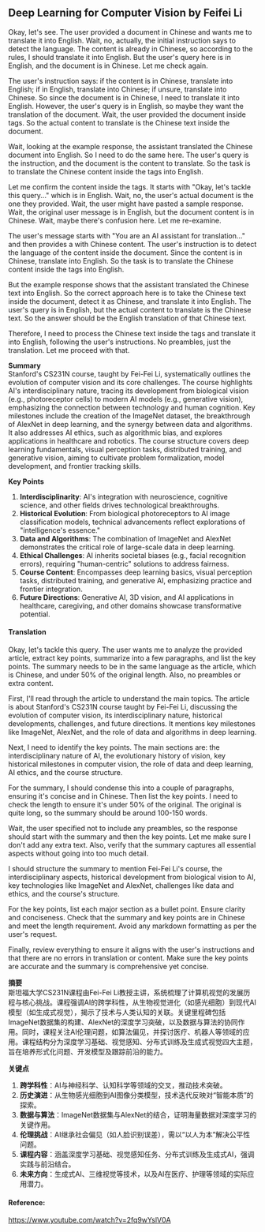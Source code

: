 ## Deep Learning for Computer Vision by Feifei Li

<think>
Okay, let's see. The user provided a document in Chinese and wants me to translate it into English. Wait, no, actually, the initial instruction says to detect the language. The content is already in Chinese, so according to the rules, I should translate it into English. But the user's query here is in English, and the document is in Chinese. Let me check again.

The user's instruction says: if the content is in Chinese, translate into English; if in English, translate into Chinese; if unsure, translate into Chinese. So since the document is in Chinese, I need to translate it into English. However, the user's query is in English, so maybe they want the translation of the document. Wait, the user provided the document inside <document> tags. So the actual content to translate is the Chinese text inside the document. 

Wait, looking at the example response, the assistant translated the Chinese document into English. So I need to do the same here. The user's query is the instruction, and the document is the content to translate. So the task is to translate the Chinese content inside the <document> tags into English. 

Let me confirm the content inside the <document> tags. It starts with "Okay, let's tackle this query..." which is in English. Wait, no, the user's actual document is the one they provided. Wait, the user might have pasted a sample response. Wait, the original user message is in English, but the document content is in Chinese. Wait, maybe there's confusion here. Let me re-examine.

The user's message starts with "You are an AI assistant for translation..." and then provides a <document> with Chinese content. The user's instruction is to detect the language of the content inside the document. Since the content is in Chinese, translate into English. So the task is to translate the Chinese content inside the <document> tags into English. 

But the example response shows that the assistant translated the Chinese text into English. So the correct approach here is to take the Chinese text inside the document, detect it as Chinese, and translate it into English. The user's query is in English, but the actual content to translate is the Chinese text. So the answer should be the English translation of that Chinese text. 

Therefore, I need to process the Chinese text inside the <document> tags and translate it into English, following the user's instructions. No preambles, just the translation. Let me proceed with that.
</think>

**Summary**  
Stanford's CS231N course, taught by Fei-Fei Li, systematically outlines the evolution of computer vision and its core challenges. The course highlights AI's interdisciplinary nature, tracing its development from biological vision (e.g., photoreceptor cells) to modern AI models (e.g., generative vision), emphasizing the connection between technology and human cognition. Key milestones include the creation of the ImageNet dataset, the breakthrough of AlexNet in deep learning, and the synergy between data and algorithms. It also addresses AI ethics, such as algorithmic bias, and explores applications in healthcare and robotics. The course structure covers deep learning fundamentals, visual perception tasks, distributed training, and generative vision, aiming to cultivate problem formalization, model development, and frontier tracking skills.

**Key Points**  
1. **Interdisciplinarity**: AI's integration with neuroscience, cognitive science, and other fields drives technological breakthroughs.  
2. **Historical Evolution**: From biological photoreceptors to AI image classification models, technical advancements reflect explorations of "intelligence's essence."  
3. **Data and Algorithms**: The combination of ImageNet and AlexNet demonstrates the critical role of large-scale data in deep learning.  
4. **Ethical Challenges**: AI inherits societal biases (e.g., facial recognition errors), requiring "human-centric" solutions to address fairness.  
5. **Course Content**: Encompasses deep learning basics, visual perception tasks, distributed training, and generative AI, emphasizing practice and frontier integration.  
6. **Future Directions**: Generative AI, 3D vision, and AI applications in healthcare, caregiving, and other domains showcase transformative potential.

#### Translation 

<think>
Okay, let's tackle this query. The user wants me to analyze the provided article, extract key points, summarize into a few paragraphs, and list the key points. The summary needs to be in the same language as the article, which is Chinese, and under 50% of the original length. Also, no preambles or extra content.

First, I'll read through the article to understand the main topics. The article is about Stanford's CS231N course taught by Fei-Fei Li, discussing the evolution of computer vision, its interdisciplinary nature, historical developments, challenges, and future directions. It mentions key milestones like ImageNet, AlexNet, and the role of data and algorithms in deep learning.

Next, I need to identify the key points. The main sections are: the interdisciplinary nature of AI, the evolutionary history of vision, key historical milestones in computer vision, the role of data and deep learning, AI ethics, and the course structure. 

For the summary, I should condense this into a couple of paragraphs, ensuring it's concise and in Chinese. Then list the key points. I need to check the length to ensure it's under 50% of the original. The original is quite long, so the summary should be around 100-150 words. 

Wait, the user specified not to include any preambles, so the response should start with the summary and then the key points. Let me make sure I don't add any extra text. Also, verify that the summary captures all essential aspects without going into too much detail. 

I should structure the summary to mention Fei-Fei Li's course, the interdisciplinary aspects, historical development from biological vision to AI, key technologies like ImageNet and AlexNet, challenges like data and ethics, and the course's structure. 

For the key points, list each major section as a bullet point. Ensure clarity and conciseness. Check that the summary and key points are in Chinese and meet the length requirement. Avoid any markdown formatting as per the user's request. 

Finally, review everything to ensure it aligns with the user's instructions and that there are no errors in translation or content. Make sure the key points are accurate and the summary is comprehensive yet concise.
</think>

**摘要**  
斯坦福大学CS231N课程由Fei-Fei Li教授主讲，系统梳理了计算机视觉的发展历程与核心挑战。课程强调AI的跨学科性，从生物视觉进化（如感光细胞）到现代AI模型（如生成式视觉），揭示了技术与人类认知的关联。关键里程碑包括ImageNet数据集的构建、AlexNet的深度学习突破，以及数据与算法的协同作用。同时，课程关注AI伦理问题，如算法偏见，并探讨医疗、机器人等领域的应用。课程结构分为深度学习基础、视觉感知、分布式训练及生成式视觉四大主题，旨在培养形式化问题、开发模型及跟踪前沿的能力。

**关键点**  
1. **跨学科性**：AI与神经科学、认知科学等领域的交叉，推动技术突破。  
2. **历史演进**：从生物感光细胞到AI图像分类模型，技术迭代反映对“智能本质”的探索。  
3. **数据与算法**：ImageNet数据集与AlexNet的结合，证明海量数据对深度学习的关键作用。  
4. **伦理挑战**：AI继承社会偏见（如人脸识别误差），需以“以人为本”解决公平性问题。  
5. **课程内容**：涵盖深度学习基础、视觉感知任务、分布式训练及生成式AI，强调实践与前沿结合。  
6. **未来方向**：生成式AI、三维视觉等技术，以及AI在医疗、护理等领域的实际应用潜力。

#### Reference: 

https://www.youtube.com/watch?v=2fq9wYslV0A